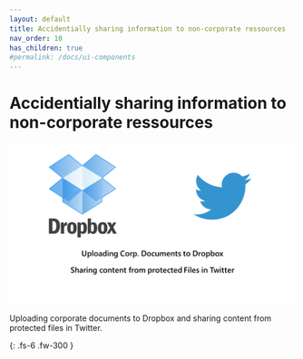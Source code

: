```yaml
---
layout: default
title: Accidentially sharing information to non-corporate ressources
nav_order: 10
has_children: true
#permalink: /docs/ui-components
---
```


# Accidentially sharing information to non-corporate ressources

![](/assets/images/scenario08/Scenario08_01.PNG "Scenario 08")

Uploading corporate documents to Dropbox and sharing content from protected files in Twitter.


{: .fs-6 .fw-300 }
